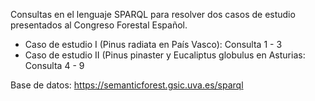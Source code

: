 Consultas en el lenguaje SPARQL para resolver dos casos de estudio presentados al Congreso Forestal Español.
  - Caso de estudio I (Pinus radiata en País Vasco): Consulta 1 - 3
  - Caso de estudio II (Pinus pinaster y Eucaliptus globulus en Asturias: Consulta 4 - 9

Base de datos: https://semanticforest.gsic.uva.es/sparql 

